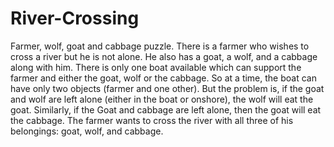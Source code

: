 # River-Crossing
Farmer, wolf, goat and cabbage puzzle.
There is a farmer who wishes to cross a river but he is not alone. He also has a goat, a wolf, and a cabbage along with him. There is only one boat available which can support the farmer and either the goat, wolf or the cabbage. So at a time, the boat can have only two objects (farmer and one other).
But the problem is, if the goat and wolf are left alone (either in the boat or onshore), the wolf will eat the goat. Similarly, if the Goat and cabbage are left alone, then the goat will eat the cabbage.
The farmer wants to cross the river with all three of his belongings: goat, wolf, and cabbage.

